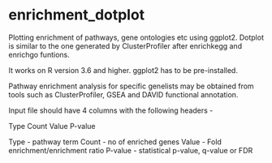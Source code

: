 # enrichment_dotplot
Plotting enrichment of pathways, gene ontologies etc using ggplot2. Dotplot is similar to the one generated by ClusterProfiler after enrichkegg and enrichgo funtions. 

It works on R version 3.6 and higher. ggplot2 has to be pre-installed.

Pathway enrichment analysis for specific genelists may be obtained from tools such as ClusterProfiler, GSEA and DAVID functional annotation.

Input file should have 4 columns with the following headers -

Type  Count  Value  P-value

Type - pathway term
Count - no of enriched genes
Value - Fold enrichment/enrichment ratio
P-value - statistical p-value, q-value or FDR
